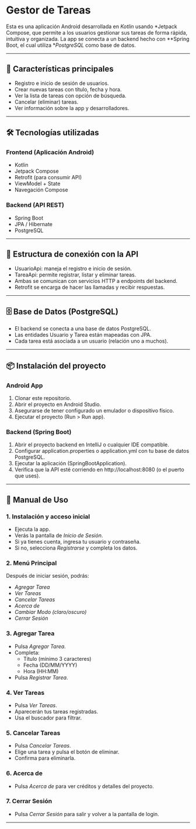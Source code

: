 # Gestor de Tareas

Esta es una aplicación Android desarrollada en *Kotlin* usando *Jetpack Compose, que permite a los usuarios gestionar sus tareas de forma rápida, intuitiva y organizada. La app se conecta a un backend hecho con **Spring Boot, el cual utiliza **PostgreSQL* como base de datos.

---

## 📱 Características principales

- Registro e inicio de sesión de usuarios.
- Crear nuevas tareas con título, fecha y hora.
- Ver la lista de tareas con opción de búsqueda.
- Cancelar (eliminar) tareas.
- Ver información sobre la app y desarrolladores.

---

## 🛠️ Tecnologías utilizadas

### Frontend (Aplicación Android)
- Kotlin
- Jetpack Compose
- Retrofit (para consumir API)
- ViewModel + State
- Navegación Compose

### Backend (API REST)
- Spring Boot
- JPA / Hibernate
- PostgreSQL


---

## 📡 Estructura de conexión con la API

- UsuarioApi: maneja el registro e inicio de sesión.
- TareaApi: permite registrar, listar y eliminar tareas.
- Ambas se comunican con servicios HTTP a endpoints del backend.
- Retrofit se encarga de hacer las llamadas y recibir respuestas.

---

## 🗄️ Base de Datos (PostgreSQL)

- El backend se conecta a una base de datos PostgreSQL.
- Las entidades Usuario y Tarea están mapeadas con JPA.
- Cada tarea está asociada a un usuario (relación uno a muchos).

---

## 📦 Instalación del proyecto

### Android App

1. Clonar este repositorio.
2. Abrir el proyecto en Android Studio.
3. Asegurarse de tener configurado un emulador o dispositivo físico.
4. Ejecutar el proyecto (Run > Run app).

### Backend (Spring Boot)

1. Abrir el proyecto backend en IntelliJ o cualquier IDE compatible.
2. Configurar application.properties o application.yml con tu base de datos PostgreSQL.
3. Ejecutar la aplicación (SpringBootApplication).
4. Verifica que la API esté corriendo en http://localhost:8080 (o el puerto que uses).

---

## 📘 Manual de Uso

### 1. Instalación y acceso inicial

- Ejecuta la app.
- Verás la pantalla de *Inicio de Sesión*.
- Si ya tienes cuenta, ingresa tu usuario y contraseña.
- Si no, selecciona *Registrarse* y completa los datos.

### 2. Menú Principal

Después de iniciar sesión, podrás:

- *Agregar Tarea*
- *Ver Tareas*
- *Cancelar Tareas*
- *Acerca de*
- *Cambiar Modo (claro/oscuro)*
- *Cerrar Sesión*

### 3. Agregar Tarea

- Pulsa *Agregar Tarea*.
- Completa:
    - Título (mínimo 3 caracteres)
    - Fecha (DD/MM/YYYY)
    - Hora (HH:MM)
- Pulsa *Registrar Tarea*.

### 4. Ver Tareas

- Pulsa *Ver Tareas*.
- Aparecerán tus tareas registradas.
- Usa el buscador para filtrar.

### 5. Cancelar Tareas

- Pulsa *Cancelar Tareas*.
- Elige una tarea y pulsa el botón de eliminar.
- Confirma para eliminarla.

### 6. Acerca de

- Pulsa *Acerca de* para ver créditos y detalles del proyecto.

### 7. Cerrar Sesión

- Pulsa *Cerrar Sesión* para salir y volver a la pantalla de login.

---

